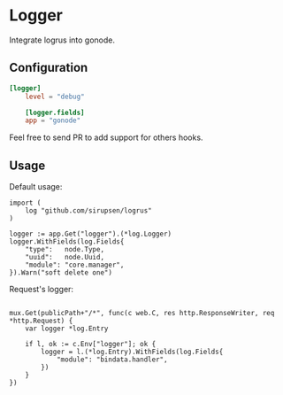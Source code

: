 Logger
======

Integrate logrus into gonode.

Configuration
-------------

```toml
[logger]
    level = "debug"

    [logger.fields]
    app = "gonode"

```

Feel free to send PR to add support for others hooks.

Usage
-----

Default usage:

```golang
import (
    log "github.com/sirupsen/logrus"
)

logger := app.Get("logger").(*log.Logger)
logger.WithFields(log.Fields{
    "type":   node.Type,
    "uuid":   node.Uuid,
    "module": "core.manager",
}).Warn("soft delete one")

```
  
Request's logger:

```golang

mux.Get(publicPath+"/*", func(c web.C, res http.ResponseWriter, req *http.Request) {
    var logger *log.Entry

    if l, ok := c.Env["logger"]; ok {
        logger = l.(*log.Entry).WithFields(log.Fields{
            "module": "bindata.handler",
        })
    }
})

```
